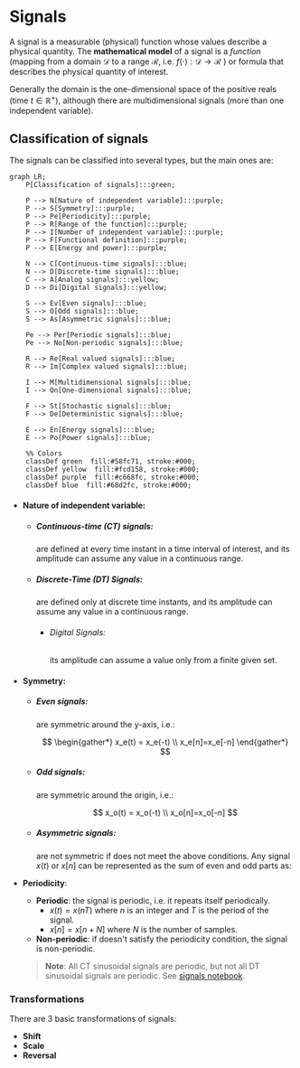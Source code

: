 # Signals

A signal is a measurable (physical) function whose values describe a physical quantity. The **mathematical model** of a signal is a _function_ (mapping from a domain $\mathcal{D}$ to a range $\mathcal{R}$, i.e. $f(\cdot):\mathcal{D}\to\mathcal{R}$ ) or formula that describes the physical quantity of interest.

Generally the domain is the one-dimensional space of the positive reals (time $t\in\mathbb{R}^+$), although there are multidimensional signals (more than one independent variable).

## Classification of signals

The signals can be classified into several types, but the main ones are:

```mermaid
graph LR;
    P[Classification of signals]:::green;

    P --> N[Nature of independent variable]:::purple;
    P --> S[Symmetry]:::purple;
    P --> Pe[Periodicity]:::purple;
    P --> R[Range of the function]:::purple;
    P --> I[Number of independent variable]:::purple;
    P --> F[Functional definition]:::purple;
    P --> E[Energy and power]:::purple;

    N --> C[Continuous-time signals]:::blue;
    N --> D[Discrete-time signals]:::blue;
    C --> A[Analog signals]:::yellow;
    D --> Di[Digital signals]:::yellow;

    S --> Ev[Even signals]:::blue;
    S --> O[Odd signals]:::blue;
    S --> As[Asymmetric signals]:::blue;

    Pe --> Per[Periodic signals]:::blue;
    Pe --> No[Non-periodic signals]:::blue;

    R --> Re[Real valued signals]:::blue;
    R --> Im[Complex valued signals]:::blue;

    I --> M[Multidimensional signals]:::blue;
    I --> On[One-dimensional signals]:::blue;

    F --> St[Stochastic signals]:::blue;
    F --> De[Deterministic signals]:::blue;

    E --> En[Energy signals]:::blue;
    E --> Po[Power signals]:::blue;

	%% Colors
	classDef green  fill:#58fc71, stroke:#000;
	classDef yellow  fill:#fcd158, stroke:#000;
	classDef purple  fill:#c668fc, stroke:#000;
    classDef blue  fill:#68d2fc, stroke:#000;
```

- #### Nature of independent variable:

  - ##### Continuous-time (CT) signals:
    are defined at every time instant in a time interval of interest, and its amplitude can assume any value in a continuous range.
  - ##### Discrete-Time (DT) Signals:
    are defined only at discrete time instants, and its amplitude can assume any value in a continuous range.
    - ###### Digital Signals:
      its amplitude can assume a value only from a finite given set.

- #### Symmetry:

  - ##### Even signals:
    are symmetric around the y-axis, i.e.:
    
    $$
    \begin{gather*}
        x_e(t) = x_e(-t) \\ 
        x_e[n]=x_e[-n]
    \end{gather*}
    $$

  - ##### Odd signals:
    are symmetric around the origin, i.e.:
    
    $$
    x_o(t) = x_o(-t) \\
    x_o[n]=x_o[-n]
    $$

  - ##### Asymmetric signals:
    are not symmetric if does not meet the above conditions. Any signal $x(t)$ or $x[n]$ can be represented as the sum of even and odd parts as:



- **Periodicity**:

  - **Periodic**: the signal is periodic, i.e. it repeats itself periodically.
    - $x(t)=x(nT)$ where $n$ is an integer and $T$ is the period of the signal.
    - $x[n]=x[n+N]$ where $N$ is the number of samples.
  - **Non-periodic**: if doesn't satisfy the periodicity condition, the signal is non-periodic.

  > **Note**: All CT sinusoidal signals are periodic, but not all DT sinusoidal signals are periodic. See [signals notebook](scripts/signals.ipynb).

### Transformations

There are 3 basic transformations of signals:

- **Shift**
- **Scale**
- **Reversal**
